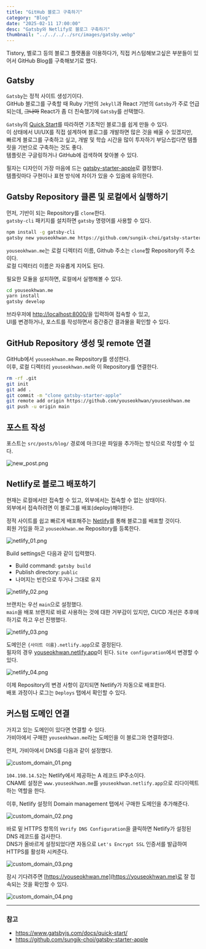 ```yaml
---
title: "GitHub 블로그 구축하기"
category: "Blog"
date: "2025-02-11 17:00:00"
desc: "Gatsby와 Netlify로 블로그 구축하기"
thumbnail: "../../../../src/images/gatsby.webp"
---
```


Tistory, 벨로그 등의 블로그 플랫폼을 이용하다가, 직접 커스텀해보고싶은 부분들이 있어서 GitHub Blog를 구축해보기로 했다.

## Gatsby

`Gatsby`는 정적 사이트 생성기이다.<br>
GitHub 블로그를 구축할 때 Ruby 기반의 `Jekyll`과 React 기반의 `Gatsby`가 주로 언급되는데,
~~그나마~~ React가 좀 더 친숙했기에 `Gatsby`를 선택했다.

`Gatsby`의 [Quick Start](https://www.gatsbyjs.com/docs/quick-start/)를 따라하면 기초적인 블로그를 쉽게 만들 수 있다.<br>
이 상태에서 UI/UX를 직접 설계하며 블로그를 개발하면 많은 것을 배울 수 있겠지만,<br>
빠르게 블로그를 구축하고 싶고, 개발 및 학습 시간을 많이 투자하기 부담스럽다면 템플릿을 기반으로 구축하는 것도 좋다.<br>
템플릿은 구글링하거나 GitHub에 검색하여 찾아볼 수 있다.

필자는 디자인이 가장 마음에 드는 [gatsby-starter-apple](https://github.com/sungik-choi/gatsby-starter-apple)로 결정했다.<br>
템플릿마다 구현이나 표현 방식에 차이가 있을 수 있음에 유의한다.

## Gatsby Repository 클론 및 로컬에서 실행하기

먼저, 기반이 되는 Repository를 `clone`한다.<br>
`gatsby-cli` 패키지를 설치하면 `gatsby` 명령어를 사용할 수 있다.

```bash
npm install -g gatsby-cli
gatsby new youseokhwan.me https://github.com/sungik-choi/gatsby-starter-apple
```

`youseokhwan.me`는 로컬 디렉터리 이름, Github 주소는 `clone`할 Repository의 주소이다.<br>
로컬 디렉터리 이름은 자유롭게 지어도 된다.<br>

필요한 모듈을 설치하면, 로컬에서 실행해볼 수 있다.

```bash
cd youseokhwan.me
yarn install
gatsby develop
```

브라우저에 [http://localhost:8000/](http://localhost:8000/)을 입력하여 접속할 수 있고,<br>
UI를 변경하거나, 포스트를 작성하면서 중간중간 결과물을 확인할 수 있다.

## GitHub Repository 생성 및 remote 연결

GitHub에서 `youseokhwan.me` Repository를 생성한다.<br>
이후, 로컬 디렉터리 `youseokhwan.me`와 이 Repository를 연결한다.

```bash
rm -rf .git
git init
git add .
git commit -m "clone gatsby-starter-apple"
git remote add origin https://github.com/youseokhwan/youseokhwan.me
git push -u origin main
```

## 포스트 작성

포스트는 `src/posts/blog/` 경로에 마크다운 파일을 추가하는 방식으로 작성할 수 있다.

![new_post.png](new_post.png)

## Netlify로 블로그 배포하기

현재는 로컬에서만 접속할 수 있고, 외부에서는 접속할 수 없는 상태이다.<br>
외부에서 접속하려면 이 블로그를 배포(deploy)해야한다.

정적 사이트를 쉽고 빠르게 배포해주는 [Netlify](https://www.netlify.com/)를 통해 블로그를 배포할 것이다.<br>
회원 가입을 하고 `youseokhwan.me` Repository를 등록한다.

![netlify_01.png](netlify_01.png)

Build settings은 다음과 같이 입력했다.

- Build command: `gatsby build`
- Publish directory: `public`
- 나머지는 빈칸으로 두거나 그대로 유지

![netlify_02.png](netlify_02.png)

브랜치는 우선 `main`으로 설정했다.<br>
`main`을 배포 브랜치로 바로 사용하는 것에 대한 거부감이 있지만, CI/CD 개선은 추후에 하기로 하고 우선 진행했다.

![netlify_03.png](netlify_03.png)

도메인은 `{사이트 이름}.netlify.app`으로 결정된다.<br>
필자의 경우 [youseokhwan.netlify.app](https://youseokhwan.netlify.app)이 된다.
`Site configuration`에서 변경할 수 있다.

![netlify_04.png](netlify_04.png)

이제 Repository의 변경 사항이 감지되면 Netlify가 자동으로 배포한다.<br>
배포 과정이나 로그는 `Deploys` 탭에서 확인할 수 있다.

## 커스텀 도메인 연결

가지고 있는 도메인이 있다면 연결할 수 있다.<br>
가비아에서 구매한 `youseokhwan.me`라는 도메인을 이 블로그와 연결하였다.

먼저, 가비아에서 DNS를 다음과 같이 설정했다.

![custom_domain_01.png](custom_domain_01.png)

`104.198.14.52`는 Netlify에서 제공하는 A 레코드 IP주소이다.<br>
CNAME 설정은 `www.youseokhwan.me`를 `youseokhwan.netlify.app`으로 리다이렉트하는 역할을 한다.

이후, Netlify 설정의 Domain management 탭에서 구매한 도메인을 추가해준다.

![custom_domain_02.png](custom_domain_02.png)

바로 밑 HTTPS 항목의 `Verify DNS Configuration`을 클릭하면 Netlify가 설정된 DNS 레코드를 검사한다.<br>
DNS가 올바르게 설정되었다면 자동으로 `Let's Encrypt SSL` 인증서를 발급하여 HTTPS를 활성화 시켜준다.

![custom_domain_03.png](custom_domain_03.png)

잠시 기다려주면 [https://youseokhwan.me](https://youseokhwan.me)로 잘 접속되는 것을 확인할 수 있다.

![custom_domain_04.png](custom_domain_04.png)

---

### 참고

- https://www.gatsbyjs.com/docs/quick-start/
- https://github.com/sungik-choi/gatsby-starter-apple
